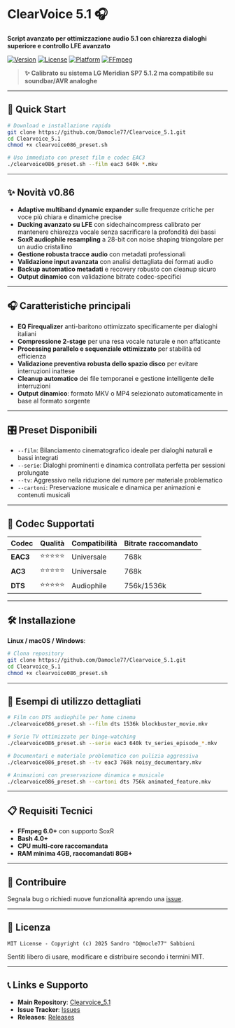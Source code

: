 # ClearVoice 5.1 🎧

**Script avanzato per ottimizzazione audio 5.1 con chiarezza dialoghi superiore e controllo LFE avanzato**

[![Version](https://img.shields.io/badge/version-0.86-blue.svg)](https://github.com/Damocle77/Clearvoice_5.1/releases)
[![License](https://img.shields.io/badge/license-MIT-green.svg)](LICENSE)
[![Platform](https://img.shields.io/badge/platform-Windows%2011%20%7C%20Linux%20%7C%20macOS-lightgrey.svg)](#installazione)
[![FFmpeg](https://img.shields.io/badge/ffmpeg-6.0%2B-orange.svg)](#requisiti-tecnici)

> **✨ Calibrato su sistema LG Meridian SP7 5.1.2 ma compatibile su soundbar/AVR analoghe**

---

## 🚀 Quick Start

```bash
# Download e installazione rapida
git clone https://github.com/Damocle77/Clearvoice_5.1.git
cd Clearvoice_5.1
chmod +x clearvoice086_preset.sh

# Uso immediato con preset film e codec EAC3
./clearvoice086_preset.sh --film eac3 640k *.mkv
```

---

## ✨ Novità v0.86

* **Adaptive multiband dynamic expander** sulle frequenze critiche per voce più chiara e dinamiche precise
* **Ducking avanzato su LFE** con sidechaincompress calibrato per mantenere chiarezza vocale senza sacrificare la profondità dei bassi
* **SoxR audiophile resampling** a 28-bit con noise shaping triangolare per un audio cristallino
* **Gestione robusta tracce audio** con metadati professionali
* **Validazione input avanzata** con analisi dettagliata dei formati audio
* **Backup automatico metadati** e recovery robusto con cleanup sicuro
* **Output dinamico** con validazione bitrate codec-specifici

---

## 🎧 Caratteristiche principali

* **EQ Firequalizer** anti-baritono ottimizzato specificamente per dialoghi italiani
* **Compressione 2-stage** per una resa vocale naturale e non affaticante
* **Processing parallelo e sequenziale ottimizzato** per stabilità ed efficienza
* **Validazione preventiva robusta dello spazio disco** per evitare interruzioni inattese
* **Cleanup automatico** dei file temporanei e gestione intelligente delle interruzioni
* **Output dinamico**: formato MKV o MP4 selezionato automaticamente in base al formato sorgente

---

## 🎛️ Preset Disponibili

* `--film`: Bilanciamento cinematografico ideale per dialoghi naturali e bassi integrati
* `--serie`: Dialoghi prominenti e dinamica controllata perfetta per sessioni prolungate
* `--tv`: Aggressivo nella riduzione del rumore per materiale problematico
* `--cartoni`: Preservazione musicale e dinamica per animazioni e contenuti musicali

---

## 🎵 Codec Supportati

| Codec    | Qualità | Compatibilità | Bitrate raccomandato |
| -------- | ------- | ------------- | -------------------- |
| **EAC3** | ⭐⭐⭐⭐⭐   | Universale    | 768k   	          |
| **AC3**  | ⭐⭐⭐⭐⭐   | Universale    | 768k                 |
| **DTS**  | ⭐⭐⭐⭐⭐   | Audiophile    | 756k/1536k           |


---

## 🛠️ Installazione

**Linux / macOS / Windows**:

```bash
# Clona repository
git clone https://github.com/Damocle77/Clearvoice_5.1.git
cd Clearvoice_5.1
chmod +x clearvoice086_preset.sh
```

---

## 📖 Esempi di utilizzo dettagliati

```bash
# Film con DTS audiophile per home cinema
./clearvoice086_preset.sh --film dts 1536k blockbuster_movie.mkv

# Serie TV ottimizzate per binge-watching
./clearvoice086_preset.sh --serie eac3 640k tv_series_episode_*.mkv

# Documentari e materiale problematico con pulizia aggressiva
./clearvoice086_preset.sh --tv eac3 768k noisy_documentary.mkv

# Animazioni con preservazione dinamica e musicale
./clearvoice086_preset.sh --cartoni dts 756k animated_feature.mkv
```

---

## 📋 Requisiti Tecnici

* **FFmpeg 6.0+** con supporto SoxR
* **Bash 4.0+**
* **CPU multi-core raccomandata**
* **RAM minima 4GB, raccomandati 8GB+**

---

## 🤝 Contribuire

Segnala bug o richiedi nuove funzionalità aprendo una [issue](https://github.com/Damocle77/Clearvoice_5.1/issues).

---

## 📄 Licenza

```
MIT License - Copyright (c) 2025 Sandro "D@mocle77" Sabbioni
```

Sentiti libero di usare, modificare e distribuire secondo i termini MIT.

---

## 📞 Links e Supporto

* **Main Repository**: [Clearvoice\_5.1](https://github.com/Damocle77/Clearvoice_5.1)
* **Issue Tracker**: [Issues](https://github.com/Damocle77/Clearvoice_5.1/issues)
* **Releases**: [Releases](https://github.com/Damocle77/Clearvoice_5.1/releases)
